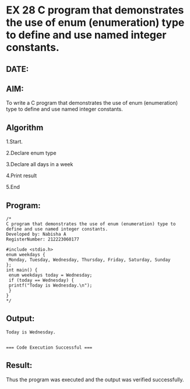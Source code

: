 # EX 28 C program that demonstrates the use of enum (enumeration) type to define and use named integer constants.
## DATE:
## AIM:
To write a C program that demonstrates the use of enum (enumeration) type to define and use named integer constants.

## Algorithm
1.Start.

2.Declare enum type

3.Declare all days in a week

4.Print result

5.End  

## Program:
```
/*
C program that demonstrates the use of enum (enumeration) type to define and use named integer constants.
Developed by: Nabisha A
RegisterNumber: 212223060177

#include <stdio.h>
enum weekdays {
 Monday, Tuesday, Wednesday, Thursday, Friday, Saturday, Sunday
};
int main() {
 enum weekdays today = Wednesday;
 if (today == Wednesday) {
 printf("Today is Wednesday.\n");
 }
}
*/
```

## Output:
```
Today is Wednesday.


=== Code Execution Successful ===
```

## Result:
Thus the program was executed and the output was verified successfully.
